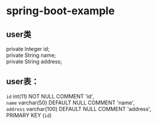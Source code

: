 # spring-boot-example
## user类
private Integer id;<br>
private String name;<br>
private String address;<br>
## user表：
`id` int(11) NOT NULL COMMENT 'id',<br>
`name` varchar(50) DEFAULT NULL COMMENT 'name',<br>
`address` varchar(100) DEFAULT NULL COMMENT 'address',<br>
PRIMARY KEY (`id`)<br>
